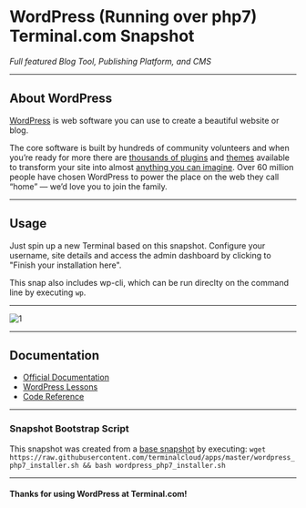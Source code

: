 # **WordPress (Running over php7)** Terminal.com Snapshot

*Full featured Blog Tool, Publishing Platform, and CMS*

---

## About WordPress

[WordPress](http://wordpress.org/) is web software you can use to create a beautiful website or blog.

The core software is built by hundreds of community volunteers and when you’re ready for more there are [thousands of plugins](http://wordpress.org/plugins/) and [themes](http://wordpress.org/themes/) available to transform your site into almost [anything you can imagine](http://wordpress.org/showcase/). Over 60 million people have chosen WordPress to power the place on the web they call “home” — we’d love you to join the family.


---

## Usage

Just spin up a new Terminal based on this snapshot. Configure your username, site details and access the admin dashboard by clicking to "Finish your installation here".

This snap also includes wp-cli, which can be run direclty on the command line by executing `wp`.

---

![1](https://s.w.org/screenshots/3.9/dashboard.png)

---

## Documentation

- [Official Documentation](http://codex.wordpress.org/Main_Page)
- [WordPress Lessons](http://codex.wordpress.org/WordPress_Lessons)
- [Code Reference](http://developer.wordpress.org/reference)

---

### Snapshot Bootstrap Script

This snapshot was created from a [base snapshot](https://www.terminal.com/tiny/FzpHiTXG1K) by executing:
`wget https://raw.githubusercontent.com/terminalcloud/apps/master/wordpress_php7_installer.sh && bash wordpress_php7_installer.sh`

---

#### Thanks for using WordPress at Terminal.com!
